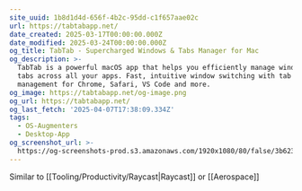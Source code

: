 ```yaml
---
site_uuid: 1b8d1d4d-656f-4b2c-95dd-c1f657aae02c
url: https://tabtabapp.net/
date_created: 2025-03-17T00:00:00.000Z
date_modified: 2025-03-24T00:00:00.000Z
og_title: TabTab - Supercharged Windows & Tabs Manager for Mac
og_description: >-
  TabTab is a powerful macOS app that helps you efficiently manage windows and
  tabs across all your apps. Fast, intuitive window switching with tab
  management for Chrome, Safari, VS Code and more.
og_image: https://tabtabapp.net/og-image.png
og_url: https://tabtabapp.net/
og_last_fetch: '2025-04-07T17:38:09.334Z'
tags:
  - OS-Augmenters
  - Desktop-App
og_screenshot_url: >-
  https://og-screenshots-prod.s3.amazonaws.com/1920x1080/80/false/3b62376972e2eb157b6cd9cb426409ef30d9d7776165a72a01b8d8af2eaf90ca.jpeg
---
```


Similar to [[Tooling/Productivity/Raycast|Raycast]] or [[Aerospace]]

